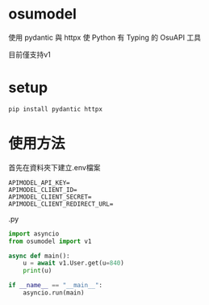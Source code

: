 # osumodel
使用 pydantic 與 httpx 使 Python 有 Typing 的 OsuAPI 工具

目前僅支持v1

# setup
```
pip install pydantic httpx
```

# 使用方法
首先在資料夾下建立.env檔案
```
APIMODEL_API_KEY=
APIMODEL_CLIENT_ID=
APIMODEL_CLIENT_SECRET=
APIMODEL_CLIENT_REDIRECT_URL=
```

.py
```py
import asyncio
from osumodel import v1

async def main():
    u = await v1.User.get(u=840)
    print(u)

if __name__ == "__main__":
    asyncio.run(main)
```

